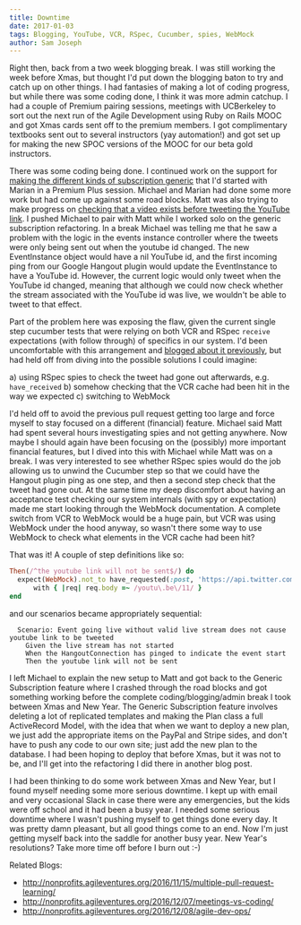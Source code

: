 ```yaml
---
title: Downtime
date: 2017-01-03
tags: Blogging, YouTube, VCR, RSpec, Cucumber, spies, WebMock
author: Sam Joseph
---
```


Right then, back from a two week blogging break.  I was still working the week before Xmas, but thought I'd put down the blogging baton to try and catch up on other things.  I had fantasies of making a lot of coding progress, but while there was some coding done, I think it was more admin catchup.  I had a couple of Premium pairing sessions, meetings with UCBerkeley to sort out the next run of the Agile Development using Ruby on Rails MOOC and got Xmas cards sent off to the premium members.  I got complimentary textbooks sent out to several instructors (yay automation!) and got set up for making the new SPOC versions of the MOOC for our beta gold instructors.

There was some coding being done.  I continued work on the support for [making the different kinds of subscription generic](https://github.com/AgileVentures/WebsiteOne/pull/1465) that I'd started with Marian in a Premium Plus session.  Michael and Marian had done some more work but had come up against some road blocks.  Matt was also trying to make progress on [checking that a video exists before tweeting the YouTube link](https://github.com/AgileVentures/WebsiteOne/pull/1469).  I pushed Michael to pair with Matt while I worked solo on the generic subscription refactoring.  In a break Michael was telling me that he saw a problem with the logic in the events instance controller where the tweets were only being sent out when the youtube id changed.  The new EventInstance object would have a nil YouTube id, and the first incoming ping from our Google Hangout plugin would update the EventInstance to have a YouTube id.  However, the current logic would only tweet when the YouTube id changed, meaning that although we could now check whether the stream associated with the YouTube id was live, we wouldn't be able to tweet to that effect.

Part of the problem here was exposing the flaw, given the current single step cucumber tests that were relying on both VCR and RSpec `receive` expectations (with follow through) of specifics in our system.  I'd been uncomfortable with this arrangement and [blogged about it previously](http://nonprofits.agileventures.org/2016/12/08/agile-dev-ops/), but had held off from diving into the possible solutions I could imagine:

a) using RSpec spies to check the tweet had gone out afterwards, e.g. `have_received`
b) somehow checking that the VCR cache had been hit in the way we expected
c) switching to WebMock

I'd held off to avoid the previous pull request getting too large and force myself to stay focused on a different (financial) feature.  Michael said Matt had spent several hours investigating spies and not getting anywhere.  Now maybe I should again have been focusing on the (possibly) more important financial features, but I dived into this with Michael while Matt was on a break.  I was very interested to see whether RSpec spies would do the job allowing us to unwind the Cucumber step so that we could have the Hangout plugin ping as one step, and then a second step check that the tweet had gone out.  At the same time my deep discomfort about having an acceptance test checking our system internals (with spy or expectation) made me start looking through the WebMock documentation.  A complete switch from VCR to WebMock would be a huge pain, but VCR was using WebMock under the hood anyway, so wasn't there some way to use WebMock to check what elements in the VCR cache had been hit?

That was it!  A couple of step definitions like so:

```rb
Then(/^the youtube link will not be sent$/) do
  expect(WebMock).not_to have_requested(:post, 'https://api.twitter.com/1.1/statuses/update.json').twice.
      with { |req| req.body =~ /youtu\.be\/11/ }
end
```

and our scenarios became appropriately sequential:

```gherkin
  Scenario: Event going live without valid live stream does not cause youtube link to be tweeted
    Given the live stream has not started
    When the HangoutConnection has pinged to indicate the event start
    Then the youtube link will not be sent
```   

I left Michael to explain the new setup to Matt and got back to the Generic Subscription feature where I crashed through the road blocks and got something working before the complete coding/blogging/admin break I took between Xmas and New Year.  The Generic Subscription feature involves deleting a lot of replicated templates and making the Plan class a full ActiveRecord Model, with the idea that when we want to deploy a new plan, we just add the appropriate items on the PayPal and Stripe sides, and don't have to push any code to our own site; just add the new plan to the database.  I had been hoping to deploy that before Xmas, but it was not to be, and I'll get into the refactoring I did there in another blog post.

I had been thinking to do some work between Xmas and New Year, but I found myself needing some more serious downtime.  I kept up with email and very occasional Slack in case there were any emergencies, but the kids were off school and it had been a busy year.  I needed some serious downtime where I wasn't pushing myself to get things done every day.  It was pretty damn pleasant, but all good things come to an end. Now I'm just getting myself back into the saddle for another busy year.  New Year's resolutions?  Take more time off before I burn out :-)

Related Blogs:

* http://nonprofits.agileventures.org/2016/11/15/multiple-pull-request-learning/
* http://nonprofits.agileventures.org/2016/12/07/meetings-vs-coding/
* http://nonprofits.agileventures.org/2016/12/08/agile-dev-ops/
